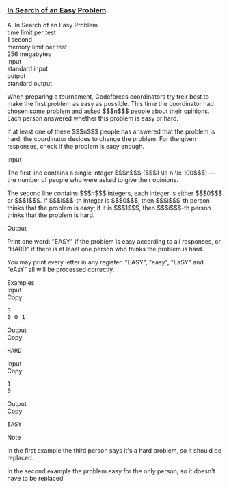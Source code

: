 <h3><a href="https://codeforces.com/contest/1030/problem/A" target="_blank" rel="noopener noreferrer">In Search of an Easy Problem</a></h3>

<div class="header"><div class="title">A. In Search of an Easy Problem</div><div class="time-limit"><div class="property-title">time limit per test</div>1 second</div><div class="memory-limit"><div class="property-title">memory limit per test</div>256 megabytes</div><div class="input-file input-standard"><div class="property-title">input</div>standard input</div><div class="output-file output-standard"><div class="property-title">output</div>standard output</div></div><div><p>When preparing a tournament, Codeforces coordinators try treir best to make the first problem as easy as possible. This time the coordinator had chosen some problem and asked $$$n$$$ people about their opinions. Each person answered whether this problem is easy or hard.</p><p>If at least one of these $$$n$$$ people has answered that the problem is hard, the coordinator decides to change the problem. For the given responses, check if the problem is easy enough.</p></div><div class="input-specification"><div class="section-title">Input</div><p>The first line contains a single integer $$$n$$$ ($$$1 \le n \le 100$$$) — the number of people who were asked to give their opinions.</p><p>The second line contains $$$n$$$ integers, each integer is either $$$0$$$ or $$$1$$$. If $$$i$$$-th integer is $$$0$$$, then $$$i$$$-th person thinks that the problem is easy; if it is $$$1$$$, then $$$i$$$-th person thinks that the problem is hard.</p></div><div class="output-specification"><div class="section-title">Output</div><p>Print one word: "<span class="tex-font-style-tt">EASY</span>" if the problem is easy according to all responses, or "<span class="tex-font-style-tt">HARD</span>" if there is at least one person who thinks the problem is hard. </p><p>You may print every letter in any register: "<span class="tex-font-style-tt">EASY</span>", "<span class="tex-font-style-tt">easy</span>", "<span class="tex-font-style-tt">EaSY</span>" and "<span class="tex-font-style-tt">eAsY</span>" all will be processed correctly.</p></div><div class="sample-tests"><div class="section-title">Examples</div><div class="sample-test"><div class="input"><div class="title">Input<div title="Copy" data-clipboard-target="#id0030038837238649163" id="id0032922881558934425" class="input-output-copier">Copy</div></div><pre id="id0030038837238649163">3<br>0 0 1<br></pre></div><div class="output"><div class="title">Output<div title="Copy" data-clipboard-target="#id0018786968696463524" id="id005577113528678788" class="input-output-copier">Copy</div></div><pre id="id0018786968696463524">HARD<br></pre></div><div class="input"><div class="title">Input<div title="Copy" data-clipboard-target="#id009106090477505574" id="id007775152478435098" class="input-output-copier">Copy</div></div><pre id="id009106090477505574">1<br>0<br></pre></div><div class="output"><div class="title">Output<div title="Copy" data-clipboard-target="#id007551612776091547" id="id0021323909648316342" class="input-output-copier">Copy</div></div><pre id="id007551612776091547">EASY<br></pre></div></div></div><div class="note"><div class="section-title">Note</div><p>In the first example the third person says it's a hard problem, so it should be replaced.</p><p>In the second example the problem easy for the only person, so it doesn't have to be replaced.</p></div>
